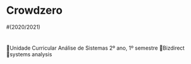 # Crowdzero

#(2020/2021)</br>
#
:briefcase:Unidade Curricular Análise de Sistemas 2º ano, 1º semestre
:office:Bizdirect</br>
:briefcase:systems analysis</br>
